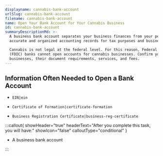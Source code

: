 ```yaml
---
displayname: cannabis-bank-account
urlSlug: cannabis-bank-account
filename: cannabis-bank-account
name: Open Your Bank Account for Your Cannabis Business
id: cannabis-bank-account
summaryDescriptionMd: >-
  A business bank account separates your business finances from your personal expenses. This helps you keep
  accurate and organized accounting records for tax purposes and business operations.

  Cannabis is not legal at the federal level. For this reason, Federal Deposit Insurance Corporation - insured
  (FDIC) banks cannot open accounts for cannabis businesses. Confirm your bank is able to service cannabis
  businesses, their document requirements, services, and fees.
---
```


## Information Often Needed to Open a Bank Account

- `EIN|ein`

- `Certificate of Formation|certificate-formation`

- `Business Registration Certificate|business-reg-certificate`

:::callout{ showHeader="true" headerText="After you complete this task, you will have:" showIcon="false" calloutType="conditional" }

- A business bank account

:::
